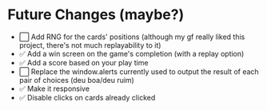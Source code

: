 # Future Changes (maybe?)
- ⬜️ Add RNG for the cards' positions (although my gf really liked this project, there's not much replayability to it)
- ✅ Add a win screen on the game's completion (with a replay option)
- ✅ Add a score based on your play time
- ⬜️ Replace the window.alerts currently used to output the result of each pair of choices (deu boa/deu ruim)
- ✅ Make it responsive
- ✅ Disable clicks on cards already clicked
